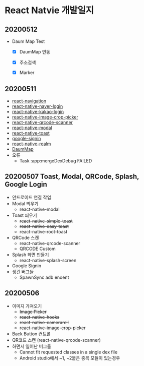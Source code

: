 # React Natvie 개발일지


## 20200512
- Daum Map Test
    - [x] DaumMap 연동
    - [x] 주소검색
    - [x] Marker


## 20200511

- [react-navigation](https://reactnavigation.org/docs/getting-started)
- [react-native-naver-login](https://github.com/react-native-seoul/react-native-naver-login)
- [react-native-kakao-login](https://github.com/react-native-seoul/react-native-kakao-login)
- [react-native-image-crop-picker](https://github.com/ivpusic/react-native-image-crop-picker)
- [react-native-qrcode-scanner](https://github.com/moaazsidat/react-native-qrcode-scanner)
- [react-native-modal](https://github.com/react-native-community/react-native-modal)
- [react-native-toast](https://github.com/magicismight/react-native-root-toast)
- [google-signin](https://github.com/react-native-community/google-signin)
- [react-native-realm](https://realm.io/docs/javascript/latest/)
- [DaumMap](https://github.com/asata/react-native-daummap)
- 오류
    - Task :app:mergeDexDebug FAILED

## 20200507 Toast, Modal, QRCode, Splash, Google Login
- 안드로이드 연결 작업
- Modal 띄우기
    - react-native-modal
- Toast 띄우기
    - ~~react-native-simple-toast~~
    - ~~react-native-easy-toast~~
    - react-native-root-toast
- QRCode 스캔
    - react-native-qrcode-scanner
    - QRCODE Custom
- Splash 화면 만들기
    -  react-native-splash-screen
- Google Signin
- 생긴 버그들
    - SpawnSync adb enoent


## 20200506

- 이미지 가져오기
    - ~~Image Picker~~
    - ~~react-native-hooks~~
    - ~~react-native-cameraroll~~
    - react-native-image-crop-picker
- Back Button 컨트롤
- QR코드 스캔 (react-native-qrcode-scanner)
- 하면서 일어난 버그들
    - Cannot fit requested classes in a single dex file
    - Android studio에서 ~1, ~2붙은 중복 모듈이 있는경우